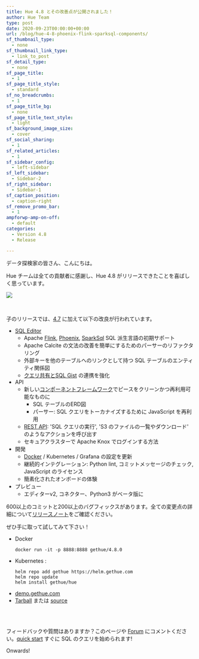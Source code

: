 ```yaml
---
title: Hue 4.8 とその改善点が公開されました！
author: Hue Team
type: post
date: 2020-09-23T00:00:00+00:00
url: /blog/hue-4-8-phoenix-flink-sparksql-components/
sf_thumbnail_type:
  - none
sf_thumbnail_link_type:
  - link_to_post
sf_detail_type:
  - none
sf_page_title:
  - 1
sf_page_title_style:
  - standard
sf_no_breadcrumbs:
  - 1
sf_page_title_bg:
  - none
sf_page_title_text_style:
  - light
sf_background_image_size:
  - cover
sf_social_sharing:
  - 1
sf_related_articles:
  - 1
sf_sidebar_config:
  - left-sidebar
sf_left_sidebar:
  - Sidebar-2
sf_right_sidebar:
  - Sidebar-1
sf_caption_position:
  - caption-right
sf_remove_promo_bar:
  - 1
ampforwp-amp-on-off:
  - default
categories:
  - Version 4.8
  - Release

---
```

データ探検家の皆さん、こんにちは。

Hue チームは全ての貢献者に感謝し、Hue 4.8 がリリースできたことを喜ばしく思っています。

<a href="https://cdn.gethue.com/uploads/2020/09/hue-4.8.png">
  <img src="https://cdn.gethue.com/uploads/2020/09/hue-4.8.png" />
</a>

&nbsp;

子のリリースでは、[4.7](/hue-4-7-and-its-improvements-are-out/) に加えて以下の改良が行われています。

* [SQL Editor](/blog/sql-querying-improvements-phoenix-flink-sparksql-erd-table/)
  * Apache [Flink](/blog/sql-editor-for-apache-flink-sql/), [Phoenix](/sql-querying-apache-hbase-with-apache-phoenix/), [SparkSql](/blog/quick-task-sql-editor-for-apache-spark-sql-with-livy/) SQL 派生言語の初期サポート
  * Apache Calcite の文法の改善を簡単にするためのパーサーのリファクタリング
  * 外部キーを他のテーブルへのリンクとして持つ SQL テーブルのエンティティ関係図
  * [クエリ共有とSQL Gist](/blog/2020-03-04-datawarehouse-database-sql-collaboration-and-sharing-with-link-and-gist/) の連携を強化
* API
  * 新しい[コンポーネントフレームワーク](https://docs.gethue.com/developer/components/)でピースをクリーンかつ再利用可能なものに
    * SQL テーブルのERD図
    * パーサー: SQL クエリをトーカナイズするために JavaScript を再利用
  * [REST API](/blog/rest-api-execute-sql-queries-browse-files/): 'SQL クエリの実行', 'S3 のファイルの一覧やダウンロード' のようなアクションを呼び出す
  * セキュアクラスターで Apache Knox でログインする方法
* 開発
  * [Docker](/quickstart-hue-in-docker/) / Kubernetes / Grafana の設定を更新
  * 継続的インテグレーション: Python lint, コミットメッセージのチェック, JavaScript のライセンス
  * 簡素化されたオンボードの体験
* プレビュー
  * エディターv2, コネクター、Python3 がベータ版に



600以上のコミットと200以上のバグフィックスがあります。全ての変更点の詳細について[リリースノート](https://docs.gethue.com/releases/release-notes-4.8.0/)をご確認ください。

ぜひ手に取って試してみて下さい！

* Docker
    ```
    docker run -it -p 8888:8888 gethue/4.8.0
    ```
* Kubernetes :
    ```
    helm repo add gethue https://helm.gethue.com
    helm repo update
    helm install gethue/hue
    ```
* [demo.gethue.com](demo.gethue.com)
* [Tarball](https://cdn.gethue.com/downloads/hue-4.8.0.tgz) または [source](https://github.com/cloudera/hue/archive/release-4.8.0.zip)

</br>
</br>

フィードバックや質問はありますか？このページや <a href="https://discourse.gethue.com/">Forum</a> にコメントください。<a href="https://docs.gethue.com/quickstart/">quick start</a> すぐに SQL のクエリを始められます!


Onwards!
